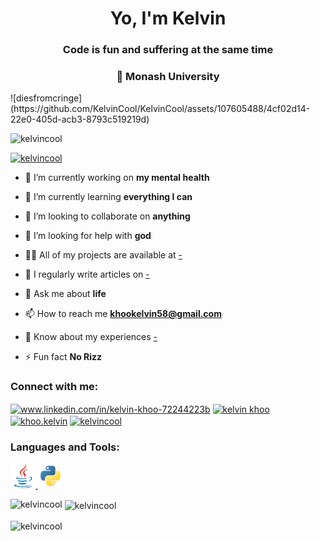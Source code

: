 <h1 align="center">Yo, I'm Kelvin</h1>
<h3 align="center">Code is fun and suffering at the same time</h3>
<h3 align="center">🏫 Monash University</h3> 
![diesfromcringe](https://github.com/KelvinCool/KelvinCool/assets/107605488/4cf02d14-22e0-405d-acb3-8793c519219d)

<p align="left"> <img src="https://komarev.com/ghpvc/?username=kelvincool&label=Profile%20views&color=0e75b6&style=flat" alt="kelvincool" /> </p>

<p align="left"> <a href="https://github.com/ryo-ma/github-profile-trophy"><img src="https://github-profile-trophy.vercel.app/?username=kelvincool" alt="kelvincool" /></a> </p>

- 🔭 I’m currently working on **my mental health**

- 🌱 I’m currently learning **everything I can**

- 👯 I’m looking to collaborate on **anything**

- 🤝 I’m looking for help with **god**

- 👨‍💻 All of my projects are available at [-](-)

- 📝 I regularly write articles on [-](-)

- 💬 Ask me about **life**

- 📫 How to reach me **khookelvin58@gmail.com**

- 📄 Know about my experiences [-](-)

- ⚡ Fun fact **No Rizz**

<h3 align="left">Connect with me:</h3>
<p align="left">
<a href="https://linkedin.com/in/www.linkedin.com/in/kelvin-khoo-72244223b" target="blank"><img align="center" src="https://raw.githubusercontent.com/rahuldkjain/github-profile-readme-generator/master/src/images/icons/Social/linked-in-alt.svg" alt="www.linkedin.com/in/kelvin-khoo-72244223b" height="30" width="40" /></a>
<a href="https://fb.com/kelvin khoo" target="blank"><img align="center" src="https://raw.githubusercontent.com/rahuldkjain/github-profile-readme-generator/master/src/images/icons/Social/facebook.svg" alt="kelvin khoo" height="30" width="40" /></a>
<a href="https://instagram.com/khoo.kelvin" target="blank"><img align="center" src="https://raw.githubusercontent.com/rahuldkjain/github-profile-readme-generator/master/src/images/icons/Social/instagram.svg" alt="khoo.kelvin" height="30" width="40" /></a>
<a href="https://www.leetcode.com/kelvincool" target="blank"><img align="center" src="https://raw.githubusercontent.com/rahuldkjain/github-profile-readme-generator/master/src/images/icons/Social/leet-code.svg" alt="kelvincool" height="30" width="40" /></a>
</p>

<h3 align="left">Languages and Tools:</h3>
<p align="left"> <a href="https://www.java.com" target="_blank" rel="noreferrer"> <img src="https://raw.githubusercontent.com/devicons/devicon/master/icons/java/java-original.svg" alt="java" width="40" height="40"/> </a> <a href="https://www.python.org" target="_blank" rel="noreferrer"> <img src="https://raw.githubusercontent.com/devicons/devicon/master/icons/python/python-original.svg" alt="python" width="40" height="40"/> </a> </p>

<p><img align="left" src="https://github-readme-stats.vercel.app/api/top-langs?username=kelvincool&show_icons=true&locale=en&layout=compact" alt="kelvincool" /></p>

<p>&nbsp;<img align="center" src="https://github-readme-stats.vercel.app/api?username=kelvincool&show_icons=true&locale=en" alt="kelvincool" /></p>

<p><img align="center" src="https://github-readme-streak-stats.herokuapp.com/?user=kelvincool&" alt="kelvincool" /></p>

